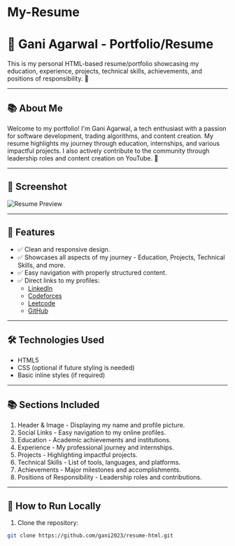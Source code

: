 # My-Resume
# 💼 Gani Agarwal - Portfolio/Resume

This is my personal HTML-based resume/portfolio showcasing my education, experience, projects, technical skills, achievements, and positions of responsibility. 🚀

---

## 📚 About Me

Welcome to my portfolio! I'm Gani Agarwal, a tech enthusiast with a passion for software development, trading algorithms, and content creation. My resume highlights my journey through education, internships, and various impactful projects. I also actively contribute to the community through leadership roles and content creation on YouTube. 🎥

---

## 📸 Screenshot

![Resume Preview](./Images/1656401337929.jpeg)

---

## 📄 Features

- ✅ Clean and responsive design.
- ✅ Showcases all aspects of my journey - Education, Projects, Technical Skills, and more.
- ✅ Easy navigation with properly structured content.
- ✅ Direct links to my profiles:
    - [LinkedIn](https://www.linkedin.com/in/ganiagarwal/)
    - [Codeforces](https://codeforces.com/profile/gani20)
    - [Leetcode](https://leetcode.com/u/ganiagar2061/)
    - [GitHub](https://github.com/gani2023)

---

## 🛠️ Technologies Used

- HTML5
- CSS (optional if future styling is needed)
- Basic inline styles (if required)

---

## 📚 Sections Included

1. Header & Image - Displaying my name and profile picture.
2. Social Links - Easy navigation to my online profiles.
3. Education - Academic achievements and institutions.
4. Experience - My professional journey and internships.
5. Projects - Highlighting impactful projects.
6. Technical Skills - List of tools, languages, and platforms.
7. Achievements - Major milestones and accomplishments.
8. Positions of Responsibility - Leadership roles and contributions.

---

## 🚀 How to Run Locally

1. Clone the repository:
```bash
git clone https://github.com/gani2023/resume-html.git

